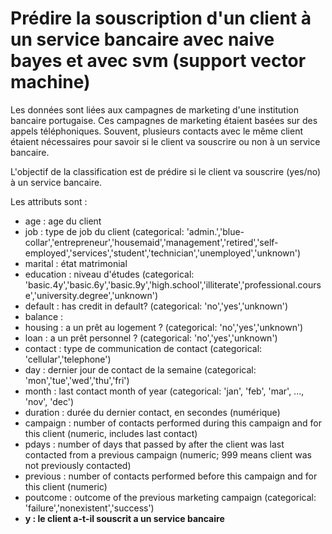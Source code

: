 # Prédire la souscription d'un client à un service bancaire avec naive bayes et avec svm (support vector machine)
Les données sont liées aux campagnes de marketing d'une institution bancaire portugaise. Ces campagnes de marketing étaient basées sur des appels téléphoniques. Souvent, plusieurs contacts avec le même client étaient nécessaires pour savoir si le client va souscrire ou non à un service bancaire. 

L'objectif de la classification est de prédire si le client va souscrire (yes/no) à un service bancaire.

Les attributs sont :

- age : age du client 
- job : type de job du client (categorical: 'admin.','blue-collar','entrepreneur','housemaid','management','retired','self-employed','services','student','technician','unemployed','unknown')
- marital : état matrimonial
- education : niveau d'études (categorical: 'basic.4y','basic.6y','basic.9y','high.school','illiterate','professional.course','university.degree','unknown')
- default : has credit in default? (categorical: 'no','yes','unknown')
- balance : 
- housing : a un prêt au logement ? (categorical: 'no','yes','unknown') 
- loan : a un prêt personnel ? (categorical: 'no','yes','unknown') 
- contact : type de communication de contact (categorical: 'cellular','telephone')
- day : dernier jour de contact de la semaine (categorical: 'mon','tue','wed','thu','fri')   
- month : last contact month of year (categorical: 'jan', 'feb', 'mar', ..., 'nov', 'dec')
- duration : durée du dernier contact, en secondes (numérique) 
- campaign : number of contacts performed during this campaign and for this client (numeric, includes last contact)
- pdays : number of days that passed by after the client was last contacted from a previous campaign (numeric; 999 means client was not previously contacted)
- previous : number of contacts performed before this campaign and for this client (numeric)
- poutcome : outcome of the previous marketing campaign (categorical: 'failure','nonexistent','success')
- **y : le client a-t-il souscrit a un service bancaire**
